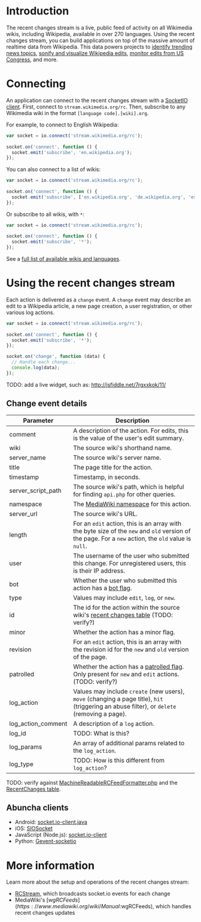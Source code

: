 # Introduction

The recent changes stream is a live, public feed of activity on all Wikimedia wikis, including Wikipedia, available in over 270 languages. Using the recent changes stream, you can build applications on top of the massive amount of realtime data from Wikipedia. This data powers projects to [identify trending news topics](http://wikipedia-irc.herokuapp.com/), [sonify and visualize Wikipedia edits](http://listen.hatnote.com), [monitor edits from US Congress](https://twitter.com/congressedits), and more.

# Connecting

An application can connect to the recent changes stream with a [SocketIO client](http://socket.io/docs/client-api/). First, connect to `stream.wikimedia.org/rc`. Then, subscribe to any Wikimedia wiki in the format `[language code].[wiki].org`.

For example, to connect to English Wikipedia:

```javascript
var socket = io.connect('stream.wikimedia.org/rc');
 
socket.on('connect', function () {
  socket.emit('subscribe', 'en.wikipedia.org');
});
````

You can also connect to a list of wikis:

```javascript
var socket = io.connect('stream.wikimedia.org/rc');
 
socket.on('connect', function () {
  socket.emit('subscribe', ['en.wikipedia.org', 'de.wikipedia.org', 'es.wikinews.org']);
});
````

Or subscribe to all wikis, with `*`:

```javascript
var socket = io.connect('stream.wikimedia.org/rc');
 
socket.on('connect', function () {
  socket.emit('subscribe', '*');
});
````

See a [full list of available wikis and languages](https://meta.wikimedia.org/wiki/Complete_list_of_Wikimedia_projects). 

# Using the recent changes stream

Each action is delivered as a `change` event. A `change` event may describe an edit to a Wikipedia article, a new page creation, a user registration, or other various log actions. 

```javascript
var socket = io.connect('stream.wikimedia.org/rc');
 
socket.on('connect', function () {
  socket.emit('subscribe', '*');
});

socket.on('change', function (data) {
  // Handle each change...
  console.log(data);
});
```

TODO: add a live widget, such as: http://jsfiddle.net/7rgxxkok/11/

## Change event details

| Parameter | Description |
|-----------|-------------|
| comment | A description of the action. For edits, this is the value of the user's edit summary.
| wiki | The source wiki's shorthand name.
| server_name | The source wiki's server name.
| title | The page title for the action.
| timestamp | Timestamp, in seconds.
| server\_script\_path | The source wiki's path, which is helpful for finding `api.php` for other queries.
| namespace | The [MediaWiki namespace](https://www.mediawiki.org/wiki/Help:Namespaces) for this action.
| server_url | The source wiki's URL.
| length | For an `edit` action, this is an array with the byte size of the `new` and `old` version of the page. For a `new` action, the `old` value is `null`. 
| user | The username of the user who submitted this change. For unregistered users, this is their IP address.
| bot | Whether the user who submitted this action has a [bot flag](https://meta.wikimedia.org/wiki/Bot).
| type | Values may include `edit`, `log`, or `new`.
| id | The id for the action within the source wiki's [recent changes table](https://www.mediawiki.org/wiki/Manual:Recentchanges_table) (TODO: verify?)
| minor | Whether the action has a minor flag.
| revision | For an `edit` action, this is an array with the revision id for the `new` and `old` version of the page.
| patrolled | Whether the action has a [patrolled flag](https://www.mediawiki.org/wiki/Help:Patrolled_edits). Only present for `new` and `edit` actions. (TODO: verify?)
| log\_action | Values may include `create` (new users), `move` (changing a page title), `hit` (triggering an abuse filter), or `delete` (removing a page).
| log\_action_comment | A description of a `log` action.
| log_id | TODO: What is this?
| log\_params | An array of additional params related to the `log_action`.
| log\_type | TODO: How is this different from `log_action`?

TODO: verify against [MachineReadableRCFeedFormatter.php](https://github.com/wikimedia/mediawiki-core/blob/master/includes/rcfeed/MachineReadableRCFeedFormatter.php) and the [RecentChanges table](https://www.mediawiki.org/wiki/Manual:Recentchanges_table).

## Abuncha clients

- Android: [socket.io-client.java](https://github.com/nkzawa/socket.io-client.java)
- iOS: [SIOSocket](https://github.com/MegaBits/SIOSocket)
- JavaScript (Node.js): [socket.io-client](https://github.com/Automattic/socket.io-client)
- Python: [Gevent-socketio](https://gevent-socketio.readthedocs.org/en/latest/)

# More information

Learn more about the setup and operations of the recent changes stream:

- [RCStream](https://wikitech.wikimedia.org/wiki/RCStream), which broadcasts socket.io events for each change
- MediaWiki's [$wgRCFeeds](https://www.mediawiki.org/wiki/Manual:$wgRCFeeds), which handles recent changes updates